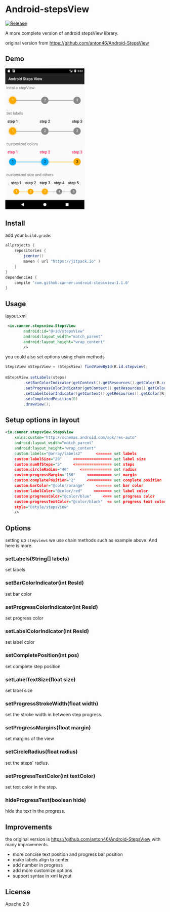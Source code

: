 # Android-stepsView
[![Release](https://jitpack.io/v/Canner/android-stepsview.svg)](https://jitpack.io/#Canner/android-stepsview)

A more complete version of android stepsView library.

original version from https://github.com/anton46/Android-StepsView

## Demo

<img src="./demo.png" width="250"/>


## Install

add your `build.grade`:

```groovy
allprojects {
    repositories {
        jcenter()
        maven { url "https://jitpack.io" }
    }
}
dependencies {
    compile 'com.github.canner:android-stepsview:1.1.0'
}
```

## Usage

layout.xml

```xml
 <io.canner.stepsview.StepsView
        android:id="@+id/stepsView"
        android:layout_width="match_parent"
        android:layout_height="wrap_content"
        />
```

you could also set options using chain methods

```java
StepsView mStepsView = (StepsView) findViewById(R.id.stepview);

mStepsView.setLabels(steps)
        .setBarColorIndicator(getContext().getResources().getColor(R.color.material_blue_grey_800))
        .setProgressColorIndicator(getContext().getResources().getColor(R.color.orange))
        .setLabelColorIndicator(getContext().getResources().getColor(R.color.orange))
        .setCompletedPosition(0)
        .drawView();
```

## Setup options in layout

```xml
<io.canner.stepsview.StepsView
    xmlns:custom="http://schemas.android.com/apk/res-auto"
    android:layout_width="match_parent"
    android:layout_height="wrap_content"
    custom:labels="@array/labels2"      <====== set labels
    custom:labelSize="20"     <================ set label size
    custom:numOfSteps="5"     <================ set steps
    custom:circleRadius="40"     <============= set radius
    custom:progressMargin="150"     <========== set margin
    custom:completePosition="2"     <========== set complete position
    custom:barColor="@color/orange"     <====== set bar color
    custom:labelColor="@color/red"     <======= set label color
    custom:progressColor="@color/blue"     <=== set progress color
    custom:progressTextColor="@color/black"  <= set progress text color
    style="@style/stepsView"
    />
```

## Options

setting up `stepviews` we use chain methods such as example above. And here is more.

### setLabels(String[] labels)

set labels

### setBarColorIndicator(int ResId)

set bar color

### setProgressColorIndicator(int ResId)

set progress color

### setLabelColorIndicator(int ResId)

set label color

### setCompletePosition(int pos)

set complete step position

### setLabelTextSize(float size)

set label size

### setProgressStrokeWidth(float width)

set the stroke width in between step progress.

### setProgressMargins(float margin)

set margins of the view

### setCircleRadius(float radius)

set the steps' radius.

### setProgressTextColor(int textColor)

set text color in the step.

### hideProgressText(boolean hide)

hide the text in the progress.

## Improvements

the original version is https://github.com/anton46/Android-StepsView with many improvements.

- more concise text position and progress bar position
- make labels align to center
- add number in progress
- add more customize options
- support syntax in xml layout

## License

Apache 2.0

